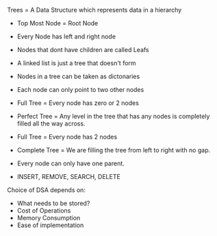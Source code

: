 Trees = A Data Structure which represents data in a hierarchy 

- Top Most Node = Root Node 
- Every Node has left and right node
- Nodes that dont have children are called Leafs
- A linked list is just a tree that doesn't form
- Nodes in a tree can be taken as dictonaries
- Each node can only point to two other nodes
- Full Tree = Every node has zero or 2 nodes
- Perfect Tree = Any level in the tree that has any 
nodes is completely filled all the way across.
- Full Tree = Every node has 2 nodes
- Complete Tree = We are filling the tree from left to right with no gap.
- Every node can only have one parent. 

- INSERT, REMOVE, SEARCH, DELETE

Choice of DSA depends on: 
- What needs to be stored?
- Cost of Operations
- Memory Consumption
- Ease of implementation

